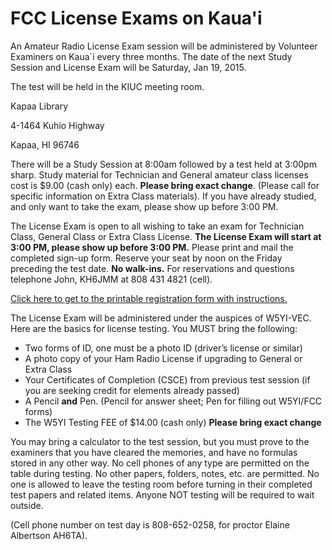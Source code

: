 # FCC License Exams on Kaua'i

An Amateur Radio License Exam session will be administered by
Volunteer Examiners on Kaua`i every three months. The date of the next
Study Session and License Exam will be Saturday, Jan 19, 2015.

The test will be held in the KIUC meeting room.

Kapaa Library

4-1464 Kuhio Highway

Kapaa, HI 96746

There will be a Study Session at 8:00am followed by a test held at
3:00pm sharp. Study material for Technician and General amateur class
licenses cost is $9.00 (cash only) each. **Please bring exact
change**. (Please call for specific information on Extra Class
materials). If you have already studied, and only want to take the
exam, please show up before 3:00 PM.

The License Exam is open to all wishing to take an exam for Technician
Class, General Class or Extra Class License. **The License Exam will
start at 3:00 PM, please show up before 3:00 PM.** Please print and
mail the completed sign-up form. Reserve your seat by noon on the
Friday preceding the test date. **No walk-ins.** For reservations and
questions telephone John, KH6JMM at 808 431 4821 (cell).

[Click here to get to the printable registration form with instructions.]({{assets}}/doc/KARC_test_registration.pdf)

The License Exam will be administered under the auspices of
W5YI-VEC. Here are the basics for license testing. You MUST bring the
following:
* Two forms of ID, one must be a photo ID (driver’s license or
  similar)
* A photo copy of your Ham Radio License if upgrading to General or
  Extra Class
* Your Certificates of Completion (CSCE) from previous test session
  (if you are seeking credit for elements already passed)
* A Pencil **and** Pen. (Pencil for answer sheet; Pen for filling out
  W5YI/FCC forms)
* The W5YI Testing FEE of $14.00 (cash only) **Please bring exact
  change**

You may bring a calculator to the test session, but you must prove to
the examiners that you have cleared the memories, and have no formulas
stored in any other way. No cell phones of any type are permitted on
the table during testing. No other papers, folders, notes, etc. are
permitted. No one is allowed to leave the testing room before turning
in their completed test papers and related items. Anyone NOT testing
will be required to wait outside.

(Cell phone number on test day is 808-652-0258, for proctor Elaine
Albertson AH6TA).
